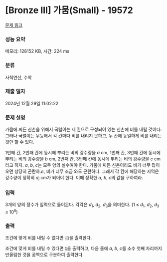 # [Bronze III] 가뭄(Small) - 19572 

[문제 링크](https://www.acmicpc.net/problem/19572) 

### 성능 요약

메모리: 128152 KB, 시간: 224 ms

### 분류

사칙연산, 수학

### 제출 일자

2024년 12월 29일 11:02:22

### 문제 설명

<p style="user-select: auto !important;">가뭄에 찌든 신촌을 위해서 국렬이는 세 칸으로 구성되어 있는 신촌에 비를 내릴 것이다. 그러나 국렬이는 무능해서 각 칸마다 비를 내리지 못하고, 두 칸에 동일하게 비를 내리는 것만 할 수 있다.</p>

<p style="user-select: auto !important;">1번째 칸, 2번째 칸에 동시에 뿌리는 비의 강수량을 <em style="user-select: auto !important;">a</em> cm, 1번째 칸, 3번째 칸에 동시에 뿌리는 비의 강수량을 <em style="user-select: auto !important;">b</em> cm, 2번째 칸, 3번째 칸에 동시에 뿌리는 비의 강수량을 <em style="user-select: auto !important;">c</em> cm라고 하자. <em style="user-select: auto !important;">a</em>, <em style="user-select: auto !important;">b</em>, <em style="user-select: auto !important;">c</em>는 모두 양의 실수여야 한다. 가뭄에 찌든 신촌이라도 비가 너무 많이 오면 상당히 곤란하고, 비가 너무 조금 와도 곤란하다. 그래서 각 칸에 해당하는 지역은 강수량이 정확히 <em style="user-select: auto !important;">d<sub style="user-select: auto !important;">i</sub></em> cm가 되어야 한다. 이때 정확한 <em style="user-select: auto !important;">a</em>, <em style="user-select: auto !important;">b</em>, <em style="user-select: auto !important;">c</em>의 값을 구하여라.</p>

### 입력 

 <p style="user-select: auto !important;">3개의 양의 정수가 입력으로 들어온다. 각각은 <em style="user-select: auto !important;">d</em><sub style="user-select: auto !important;">1</sub>, <em style="user-select: auto !important;">d</em><sub style="user-select: auto !important;">2</sub>, <em style="user-select: auto !important;">d</em><sub style="user-select: auto !important;">3</sub>을 의미한다. (1 ≤ <em style="user-select: auto !important;">d</em><sub style="user-select: auto !important;">1</sub>, <em style="user-select: auto !important;">d</em><sub style="user-select: auto !important;">2</sub>, <em style="user-select: auto !important;">d</em><sub style="user-select: auto !important;">3</sub> ≤ 10<sup style="user-select: auto !important;">6</sup>)</p>

### 출력 

 <p style="user-select: auto !important;">조건에 맞게 비를 내릴 수 없다면 <code style="user-select: auto !important;"><span style="background-color: rgb(221, 221, 221); user-select: auto !important;">-1</span></code>을 출력한다.</p>

<p style="user-select: auto !important;">조건에 맞게 비를 내릴 수 있다면 <code style="user-select: auto !important;"><span style="background-color: rgb(221, 221, 221); user-select: auto !important;">1</span></code>을 출력하고, 다음 줄에 <i data-stringify-type="italic" style="user-select: auto !important;">a</i>, <i data-stringify-type="italic" style="user-select: auto !important;">b</i>, <i data-stringify-type="italic" style="user-select: auto !important;">c</i>를 소수 첫째 자리까지 반올림한 것을 공백으로 구분하여 출력한다.</p>

